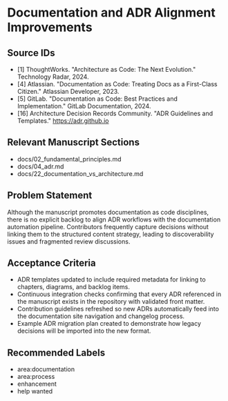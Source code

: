 # Documentation and ADR Alignment Improvements

## Source IDs
- [1] ThoughtWorks. "Architecture as Code: The Next Evolution." Technology Radar, 2024.
- [4] Atlassian. "Documentation as Code: Treating Docs as a First-Class Citizen." Atlassian Developer, 2023.
- [5] GitLab. "Documentation as Code: Best Practices and Implementation." GitLab Documentation, 2024.
- [16] Architecture Decision Records Community. "ADR Guidelines and Templates." https://adr.github.io

## Relevant Manuscript Sections
- docs/02_fundamental_principles.md
- docs/04_adr.md
- docs/22_documentation_vs_architecture.md

## Problem Statement
Although the manuscript promotes documentation as code disciplines, there is no explicit backlog to align ADR workflows with the documentation automation pipeline. Contributors frequently capture decisions without linking them to the structured content strategy, leading to discoverability issues and fragmented review discussions.

## Acceptance Criteria
- ADR templates updated to include required metadata for linking to chapters, diagrams, and backlog items.
- Continuous integration checks confirming that every ADR referenced in the manuscript exists in the repository with validated front matter.
- Contribution guidelines refreshed so new ADRs automatically feed into the documentation site navigation and changelog process.
- Example ADR migration plan created to demonstrate how legacy decisions will be imported into the new format.

## Recommended Labels
- area:documentation
- area:process
- enhancement
- help wanted
